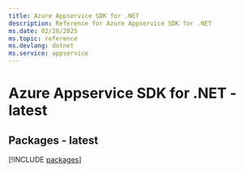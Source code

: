 ```yaml
---
title: Azure Appservice SDK for .NET
description: Reference for Azure Appservice SDK for .NET
ms.date: 02/28/2025
ms.topic: reference
ms.devlang: dotnet
ms.service: appservice
---
```

# Azure Appservice SDK for .NET - latest
## Packages - latest
[!INCLUDE [packages](appservice-index.md)]